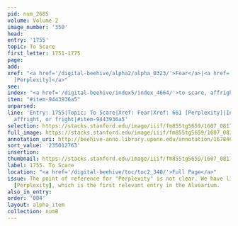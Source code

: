 ```yaml
---
pid: num_2685
volume: Volume 2
image_number: '350'
head:
entry: '1755'
topic: To Scare
first_letter: 1751-1775
page:
add:
xref: "<a href='/digital-beehive/alpha2/alpha_0323/'>Fear</a>|<a href='/digital-beehive/num3/num_0913/'>661
  [Perplexity]</a>"
see:
index: "<a href='/digital-beehive/index5/index_4664/'>to scare, affright, or fright</a>"
item: "#item-9443936a5"
unparsed:
line: 'Entry: 1755|Topic: To Scare|Xref: Fear|Xref: 661 [Perplexity]|Index: to scare,
  affright, or fright|#item-9443936a5'
selection: https://stacks.stanford.edu/image/iiif/fm855tg5659/1607_0817/924,2763,2736,353/full/0/default.jpg
full_image: https://stacks.stanford.edu/image/iiif/fm855tg5659/1607_0817/full/full/0/default.jpg
annotation_uri: http://beehive-anno.library.upenn.edu/annotation/1678466638713
sort_value: '235012763'
insertion:
thumbnail: https://stacks.stanford.edu/image/iiif/fm855tg5659/1607_0817/924,2763,600,180/250,/0/default.jpg
label: 1755. To Scare
location: "<a href='/digital-beehive/toc/toc2_340/'>Full Page</a>"
issue: The point of reference for "Perplexity" is not clear. We have linked to 661
  [Perplexity], which is the first relevant entry in the Alvearium.
also_in_entry:
order: '004'
layout: alpha_item
collection: num8
---
```

